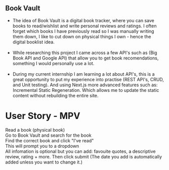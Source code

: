 ## Book Vault
* The idea of Book Vault is a digital book tracker, where you can save books to read/wishlist and write personal reviews and ratings. I often forget which books I have previously read so I was manually writing them down, I like to cut down on physical things I own - hence the digital booklist idea. <br><br>
* While researching this project I came across a few API's such as (Big Book API and Google API) that allow you to get book recomendations, something I would personally use a lot.<br><br>
* During my current internship I am learning a lot about API's, this is a great opportunity to put my experience into practise (REST API's, CRUD, and Unit testing). And using Next.js more advanced features such as: Incremental Static Regeneration. Which allows me to update the static content without rebuilding the entire site.

# User Story - MPV 
Read a book (physical book)  <br>  Go to Book Vault and search for the book<br>  Find the correct book and click "I've read"<br>  This will prompt you to a dropdown<br>  All infomation is optional but you can add: favouite quotes, a descriptive review, rating + more. Then click submit (The date you add is automatically added unless you want to change it.) <br><br>

